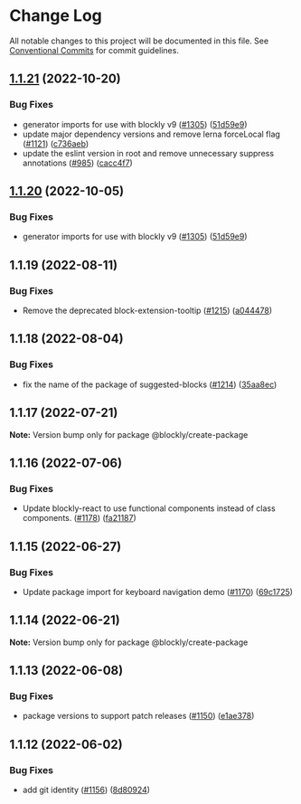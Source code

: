 # Change Log

All notable changes to this project will be documented in this file.
See [Conventional Commits](https://conventionalcommits.org) for commit guidelines.

## [1.1.21](https://github.com/google/blockly-samples/compare/@blockly/create-package@1.1.3...@blockly/create-package@1.1.21) (2022-10-20)


### Bug Fixes

* generator imports for use with blockly v9 ([#1305](https://github.com/google/blockly-samples/issues/1305)) ([51d59e9](https://github.com/google/blockly-samples/commit/51d59e98d172400e45fc74755f577e068df9996b))
* update major dependency versions and remove lerna forceLocal flag ([#1121](https://github.com/google/blockly-samples/issues/1121)) ([c736aeb](https://github.com/google/blockly-samples/commit/c736aeb938559ca78973ed8200c8697d4f9f8389))
* update the eslint version in root and remove unnecessary suppress annotations ([#985](https://github.com/google/blockly-samples/issues/985)) ([cacc4f7](https://github.com/google/blockly-samples/commit/cacc4f73bf0d10d3cd712e7126ed808cde39db87))



## [1.1.20](https://github.com/google/blockly-samples/compare/@blockly/create-package@1.1.19...@blockly/create-package@1.1.20) (2022-10-05)


### Bug Fixes

* generator imports for use with blockly v9 ([#1305](https://github.com/google/blockly-samples/issues/1305)) ([51d59e9](https://github.com/google/blockly-samples/commit/51d59e98d172400e45fc74755f577e068df9996b))



## 1.1.19 (2022-08-11)


### Bug Fixes

* Remove the deprecated block-extension-tooltip ([#1215](https://github.com/google/blockly-samples/issues/1215)) ([a044478](https://github.com/google/blockly-samples/commit/a044478c86a73e3065bc866e427f175cbec6fc13))





## 1.1.18 (2022-08-04)


### Bug Fixes

* fix the name of the package of suggested-blocks ([#1214](https://github.com/google/blockly-samples/issues/1214)) ([35aa8ec](https://github.com/google/blockly-samples/commit/35aa8ec73a60a4eb5b1e80cb2fc71dcd83d05e27))





## 1.1.17 (2022-07-21)

**Note:** Version bump only for package @blockly/create-package





## 1.1.16 (2022-07-06)


### Bug Fixes

* Update blockly-react to use functional components instead of class components. ([#1178](https://github.com/google/blockly-samples/issues/1178)) ([fa21187](https://github.com/google/blockly-samples/commit/fa21187cdbe4ec3a5c69f185540dd68a98eb69d7))





## 1.1.15 (2022-06-27)


### Bug Fixes

* Update package import for keyboard navigation demo ([#1170](https://github.com/google/blockly-samples/issues/1170)) ([69c1725](https://github.com/google/blockly-samples/commit/69c1725b775279fcc397dc178935208d5f42b08c))





## 1.1.14 (2022-06-21)

**Note:** Version bump only for package @blockly/create-package





## 1.1.13 (2022-06-08)


### Bug Fixes

* package versions to support patch releases ([#1150](https://github.com/google/blockly-samples/issues/1150)) ([e1ae378](https://github.com/google/blockly-samples/commit/e1ae378d779531621c3d948566257d069002963f))





## 1.1.12 (2022-06-02)


### Bug Fixes

* add git identity ([#1156](https://github.com/google/blockly-samples/issues/1156)) ([8d80924](https://github.com/google/blockly-samples/commit/8d809243b277375beb2ce75d4e157b5e17f78193))
